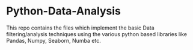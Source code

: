 # Python-Data-Analysis
This repo contains the files which implement the basic Data filtering/analysis techniques using the various python based libraries like Pandas, Numpy, Seaborn, Numba etc.
